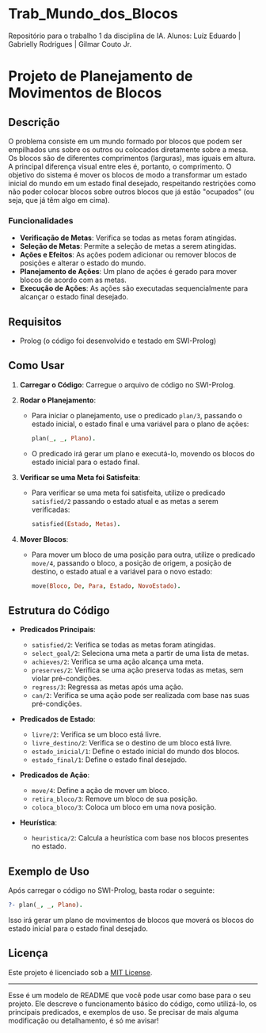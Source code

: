 # Trab_Mundo_dos_Blocos
Repositório para o trabalho 1 da disciplina de IA. Alunos: Luíz Eduardo | Gabrielly Rodrigues | Gilmar Couto Jr.

# Projeto de Planejamento de Movimentos de Blocos

## Descrição

O problema consiste em um mundo formado por blocos que podem ser empilhados uns sobre os outros ou colocados diretamente sobre a mesa. Os blocos são de diferentes comprimentos (larguras), mas iguais em altura. A principal diferença visual entre eles é, portanto, o comprimento. O objetivo do sistema é mover os blocos de modo a transformar um estado inicial do mundo em um estado final desejado, respeitando restrições como não poder colocar blocos sobre outros blocos que já estão "ocupados" (ou seja, que já têm algo em cima).

### Funcionalidades

* **Verificação de Metas**: Verifica se todas as metas foram atingidas.
* **Seleção de Metas**: Permite a seleção de metas a serem atingidas.
* **Ações e Efeitos**: As ações podem adicionar ou remover blocos de posições e alterar o estado do mundo.
* **Planejamento de Ações**: Um plano de ações é gerado para mover blocos de acordo com as metas.
* **Execução de Ações**: As ações são executadas sequencialmente para alcançar o estado final desejado.

## Requisitos

* Prolog (o código foi desenvolvido e testado em SWI-Prolog)

## Como Usar

1. **Carregar o Código**: Carregue o arquivo de código no SWI-Prolog.

2. **Rodar o Planejamento**:

   * Para iniciar o planejamento, use o predicado `plan/3`, passando o estado inicial, o estado final e uma variável para o plano de ações:

     ```prolog
     plan(_, _, Plano).
     ```
   * O predicado irá gerar um plano e executá-lo, movendo os blocos do estado inicial para o estado final.

3. **Verificar se uma Meta foi Satisfeita**:

   * Para verificar se uma meta foi satisfeita, utilize o predicado `satisfied/2` passando o estado atual e as metas a serem verificadas:

     ```prolog
     satisfied(Estado, Metas).
     ```

4. **Mover Blocos**:

   * Para mover um bloco de uma posição para outra, utilize o predicado `move/4`, passando o bloco, a posição de origem, a posição de destino, o estado atual e a variável para o novo estado:

     ```prolog
     move(Bloco, De, Para, Estado, NovoEstado).
     ```

## Estrutura do Código

* **Predicados Principais**:

  * `satisfied/2`: Verifica se todas as metas foram atingidas.
  * `select_goal/2`: Seleciona uma meta a partir de uma lista de metas.
  * `achieves/2`: Verifica se uma ação alcança uma meta.
  * `preserves/2`: Verifica se uma ação preserva todas as metas, sem violar pré-condições.
  * `regress/3`: Regressa as metas após uma ação.
  * `can/2`: Verifica se uma ação pode ser realizada com base nas suas pré-condições.

* **Predicados de Estado**:

  * `livre/2`: Verifica se um bloco está livre.
  * `livre_destino/2`: Verifica se o destino de um bloco está livre.
  * `estado_inicial/1`: Define o estado inicial do mundo dos blocos.
  * `estado_final/1`: Define o estado final desejado.

* **Predicados de Ação**:

  * `move/4`: Define a ação de mover um bloco.
  * `retira_bloco/3`: Remove um bloco de sua posição.
  * `coloca_bloco/3`: Coloca um bloco em uma nova posição.

* **Heurística**:

  * `heuristica/2`: Calcula a heurística com base nos blocos presentes no estado.

## Exemplo de Uso

Após carregar o código no SWI-Prolog, basta rodar o seguinte:

```prolog
?- plan(_, _, Plano).
```

Isso irá gerar um plano de movimentos de blocos que moverá os blocos do estado inicial para o estado final desejado.

## Licença

Este projeto é licenciado sob a [MIT License](LICENSE).

---

Esse é um modelo de README que você pode usar como base para o seu projeto. Ele descreve o funcionamento básico do código, como utilizá-lo, os principais predicados, e exemplos de uso. Se precisar de mais alguma modificação ou detalhamento, é só me avisar!
